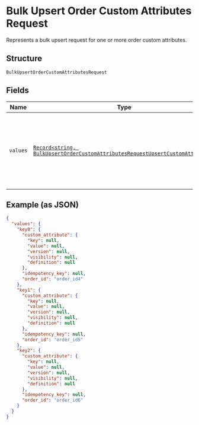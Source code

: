 
# Bulk Upsert Order Custom Attributes Request

Represents a bulk upsert request for one or more order custom attributes.

## Structure

`BulkUpsertOrderCustomAttributesRequest`

## Fields

| Name | Type | Tags | Description |
|  --- | --- | --- | --- |
| `values` | [`Record<string, BulkUpsertOrderCustomAttributesRequestUpsertCustomAttribute>`](../../doc/models/bulk-upsert-order-custom-attributes-request-upsert-custom-attribute.md) | Required | A map of requests that correspond to individual upsert operations for custom attributes. |

## Example (as JSON)

```json
{
  "values": {
    "key0": {
      "custom_attribute": {
        "key": null,
        "value": null,
        "version": null,
        "visibility": null,
        "definition": null
      },
      "idempotency_key": null,
      "order_id": "order_id4"
    },
    "key1": {
      "custom_attribute": {
        "key": null,
        "value": null,
        "version": null,
        "visibility": null,
        "definition": null
      },
      "idempotency_key": null,
      "order_id": "order_id5"
    },
    "key2": {
      "custom_attribute": {
        "key": null,
        "value": null,
        "version": null,
        "visibility": null,
        "definition": null
      },
      "idempotency_key": null,
      "order_id": "order_id6"
    }
  }
}
```

